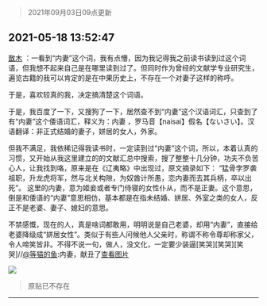 > 2021年09月03日09点更新
<link rel="stylesheet" href="https://cdn.jsdelivr.net/gh/taotie6/sampleJSON@main/css/photo_show.css">


 ## 2021-05-18 13:52:47 

 [㪚木](https://www.coolapk.com/feed/27055478?shareKey=MTBkMGNkOGM3MzNkNjEzMTc3ZmM~) ：一看到“内妻”这个词，我有点懵，因为我记得我之前读书读到过这个词语，但我想不起来自己是在哪里读到过了。但同时作为曾经的文献学专业研究生，遍览古籍的我可以肯定的是在中果历史上，不存在一个对妻子这样的称呼。

于是，喜欢较真的我，决定搞清楚这个词语。

于是，我百度了一下<!--break-->，又搜狗了一下，居然查不到“内妻”这个汉语词汇，只查到了有“内妻”这个倭语词汇，释义为：内妻
，罗马音【naisai】假名【ないさい】。汉语翻译：非正式结婚的妻子，姘居的女人，外家。

但我不满足，我依稀记得我读书时，一定读到过“内妻”这个词，所以，本着认真的习惯，又开始从我这里建立的的文献汇总中搜索，搜了整整十几分钟，功夫不负苦心人，让我找到咯，原来是在《辽夷略》中出现过，原文摘录如下：
“猛骨孛罗袭祖职，升龙虎将军，然与北关构隙，为奴酋计所愚，恋内妻而去其兵柄，卒以出死”。
这里的内妻，意为姬妾或者专门侍寝的女性仆从，而不是正妻。这个意思，倒是和倭语的“内妻”意思相仿，基本都是在指未结婚、姘居、外室之类的女人，反正不是老婆、妻子、媳妇的意思。

不禁感慨，现在的人，真是啥词都敢用，明明说是自己老婆，却用“内妻”，直接给老婆降级成“姘居女性”。类似于有些人问候他人父亲时，称谓不称令尊却称家父，令人啼笑皆非。不得不说一句，做人，没文化，一定要少装逼[笑哭][笑哭][笑哭]//<a class="feed-link-uname" href="/u/等猫的鱼">@等猫的鱼</a>:内妻，献丑了<a class="feed-forward-pic" href="http://image.coolapk.com/feed/2021/0518/13/3897626_5274_3399@828x1792.jpg">查看图片</a> 

<div class="album">
<img class="img-item" src="http://image.coolapk.com/feed/2021/0518/13/1081091_bc093b26_7166_3951@1080x1065.png" />
</div>

> 原贴已不存在 

 ------- 

